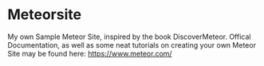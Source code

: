 # Meteorsite

My own Sample Meteor Site, inspired by the book DiscoverMeteor. Offical Documentation, as well as some neat tutorials on creating your own Meteor Site may be found here: https://www.meteor.com/

